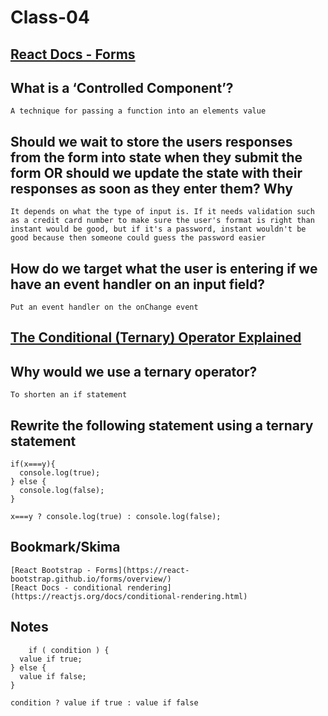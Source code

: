 # Class-04

## [React Docs - Forms](https://reactjs.org/docs/forms.html)

## What is a ‘Controlled Component’?

    A technique for passing a function into an elements value

## Should we wait to store the users responses from the form into state when they submit the form OR should we update the state with their responses as soon as they enter them? Why

    It depends on what the type of input is. If it needs validation such as a credit card number to make sure the user's format is right than instant would be good, but if it's a password, instant wouldn't be good because then someone could guess the password easier

## How do we target what the user is entering if we have an event handler on an input field?

    Put an event handler on the onChange event

## [The Conditional (Ternary) Operator Explained](https://codeburst.io/javascript-the-conditional-ternary-operator-explained-cac7218beeff)

## Why would we use a ternary operator?

    To shorten an if statement

## Rewrite the following statement using a ternary statement

    if(x===y){
      console.log(true);
    } else {
      console.log(false);
    }

    x===y ? console.log(true) : console.log(false);

## Bookmark/Skima

    [React Bootstrap - Forms](https://react-bootstrap.github.io/forms/overview/)
    [React Docs - conditional rendering](https://reactjs.org/docs/conditional-rendering.html)

## Notes

        if ( condition ) {
      value if true;
    } else {
      value if false;
    }

    condition ? value if true : value if false
